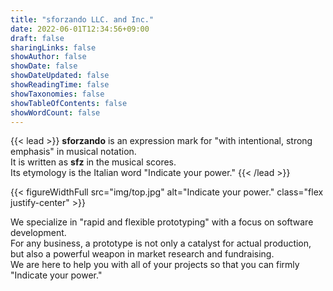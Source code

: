 ```yaml
---
title: "sforzando LLC. and Inc."
date: 2022-06-01T12:34:56+09:00
draft: false
sharingLinks: false
showAuthor: false
showDate: false
showDateUpdated: false
showReadingTime: false
showTaxonomies: false
showTableOfContents: false
showWordCount: false
---
```


{{< lead >}}
**sforzando** is an expression mark for "with intentional, strong emphasis" in musical notation.  
It is written as **sfz** in the musical scores.  
Its etymology is the Italian word "Indicate your power."
{{< /lead >}}

{{< figureWidthFull src="img/top.jpg" alt="Indicate your power." class="flex justify-center" >}}

We specialize in "rapid and flexible prototyping" with a focus on software development.  
For any business, a prototype is not only a catalyst for actual production, but also a powerful weapon in market research and fundraising.  
We are here to help you with all of your projects so that you can firmly "Indicate your power."
